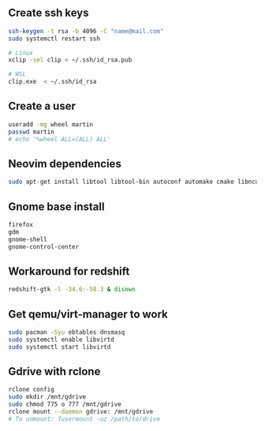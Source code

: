 ## Create ssh keys
```sh
ssh-keygen -t rsa -b 4096 -C "name@mail.com"
sudo systemctl restart ssh

# Linux
xclip -sel clip < ~/.ssh/id_rsa.pub

# WSL
clip.exe  < ~/.ssh/id_rsa
```

## Create a user
```sh
useradd -mg wheel martin
passwd martin
# echo '%wheel ALL=(ALL) ALL' 
```

## Neovim dependencies
```sh
sudo apt-get install libtool libtool-bin autoconf automake cmake libncurses5-dev g++
```

## Gnome base install
```sh
firefox 
gdm 
gnome-shell 
gnome-control-center
```

## Workaround for redshift
```sh
redshift-gtk -l -34.6:-58.3 & disown
```

## Get qemu/virt-manager to work
```sh
sudo pacman -Syu ebtables dnsmasq
sudo systemctl enable libvirtd
sudo systemctl start libvirtd
```

## Gdrive with rclone
```sh
rclone config
sudo mkdir /mnt/gdrive
sudo chmod 775 o 777 /mnt/gdrive
rclone mount --daemon gdrive: /mnt/gdrive
# To unmount: fusermount -uz /path/to/drive
```

